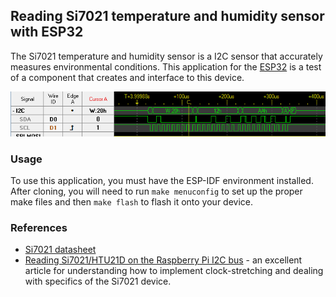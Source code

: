 ## Reading Si7021 temperature and humidity sensor with ESP32

The Si7021 temperature and humidity sensor is a I2C sensor that accurately measures environmental conditions. This application for the [ESP32]() is a test of a component that creates and interface to this device.

![logic trace](https://github.com/NSBum/esp32-mcp23017-demo/blob/master/logictrace.png)

### Usage

To use this application, you must have the ESP-IDF environment installed. After cloning, you will need to run `make menuconfig` to set up the proper make files and then `make flash` to flash it onto your device.

### References

- [Si7021 datasheet](http://ojisanseiuchi.com/2018/03/11/Reading-data-from-Si7021-temperature-and-humidity-sensor-using-Raspberry-Pi/Si7021-A20.pdf)
- [Reading Si7021/HTU21D on the Raspberry Pi I2C bus](https://www.iot-programmer.com/index.php/books/22-raspberry-pi-and-the-iot-in-c/chapters-raspberry-pi-and-the-iot-in-c/61-raspberry-pi-and-the-iot-in-c-i2c-bus?showall=&start=3) - an excellent article for understanding how to implement clock-stretching and dealing with specifics of the Si7021 device.
